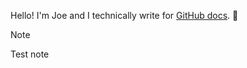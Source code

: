 Hello! I'm Joe and I technically write for <a href="https://docs.github.com">GitHub docs</a>. 🔮

> [!NOTE]
> Test note
